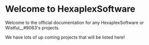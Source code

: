 # Welcome to HexaplexSoftware

Welcome to the official documentation for any HexaplexSoftware or Wistful\_\_\#9063's projects.

We have lots of up coming projects that will be listed here!



